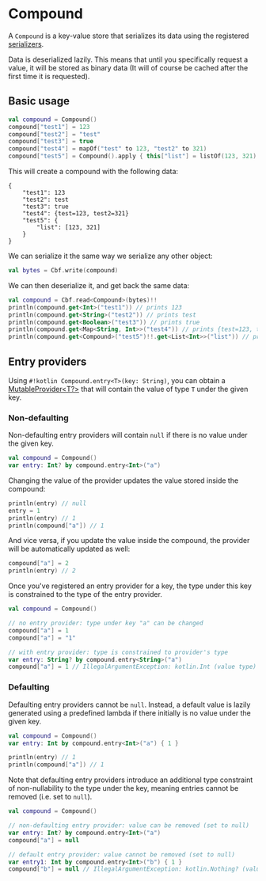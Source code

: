 # Compound

A `Compound` is a key-value store that serializes its data using the registered [serializers](serialization.md).

Data is deserialized lazily. This means that until you specifically request a value, it will be
stored as binary data (It will of course be cached after the first time it is requested).

## Basic usage

```kotlin
val compound = Compound()
compound["test1"] = 123
compound["test2"] = "test"
compound["test3"] = true
compound["test4"] = mapOf("test" to 123, "test2" to 321)
compound["test5"] = Compound().apply { this["list"] = listOf(123, 321) }
```

This will create a compound with the following data:

```
{
    "test1": 123
    "test2": test
    "test3": true
    "test4": {test=123, test2=321}
    "test5": {
        "list": [123, 321]
    }
}
```

We can serialize it the same way we serialize any other object:

```kotlin
val bytes = Cbf.write(compound)
```

We can then deserialize it, and get back the same data:

```kotlin
val compound = Cbf.read<Compound>(bytes)!!
println(compound.get<Int>("test1")) // prints 123
println(compound.get<String>("test2")) // prints test
println(compound.get<Boolean>("test3")) // prints true
println(compound.get<Map<String, Int>>("test4")) // prints {test=123, test2=321}
println(compound.get<Compound>("test5")!!.get<List<Int>>("list")) // prints [123, 321]
```

## Entry providers

Using `#!kotlin Compound.entry<T>(key: String)`, you can obtain a 
[MutableProvider<T?\>](https://commons.dokka.xenondevs.xyz/commons-provider/xyz.xenondevs.commons.provider/-mutable-provider/index.html)
that will contain the value of type `T` under the given key.

### Non-defaulting

Non-defaulting entry providers will contain `null` if there is no value under the given key.

```kotlin
val compound = Compound()
var entry: Int? by compound.entry<Int>("a")
```

Changing the value of the provider updates the value stored inside the compound:

```kotlin
println(entry) // null
entry = 1
println(entry) // 1
println(compound["a"]) // 1
```

And vice versa, if you update the value inside the compound, the provider will be automatically updated as well:

```kotlin
compound["a"] = 2
println(entry) // 2
```

Once you've registered an entry provider for a key, the type under this key is constrained to the type of the entry
provider.

```kotlin
val compound = Compound()

// no entry provider: type under key "a" can be changed
compound["a"] = 1
compound["a"] = "1"

// with entry provider: type is constrained to provider's type
var entry: String? by compound.entry<String>("a")
compound["a"] = 1 // IllegalArgumentException: kotlin.Int (value type) is not a subtype of kotlin.String? (entry type)
```

### Defaulting

Defaulting entry providers cannot be `null`. Instead, a default value is lazily generated using a predefined lambda
if there initially is no value under the given key.

```kotlin
val compound = Compound()
var entry: Int by compound.entry<Int>("a") { 1 }

println(entry) // 1
println(compound["a"]) // 1
```

Note that defaulting entry providers introduce an additional type constraint of non-nullability to the type under the
key, meaning entries cannot be removed (i.e. set to `null`).

```kotlin
val compound = Compound()

// non-defaulting entry provider: value can be removed (set to null)
var entry: Int? by compound.entry<Int>("a")
compound["a"] = null

// default entry provider: value cannot be removed (set to null)
var entry1: Int by compound.entry<Int>("b") { 1 }
compound["b"] = null // IllegalArgumentException: kotlin.Nothing? (value type) is not a subtype of kotlin.Int (entry type)
```
